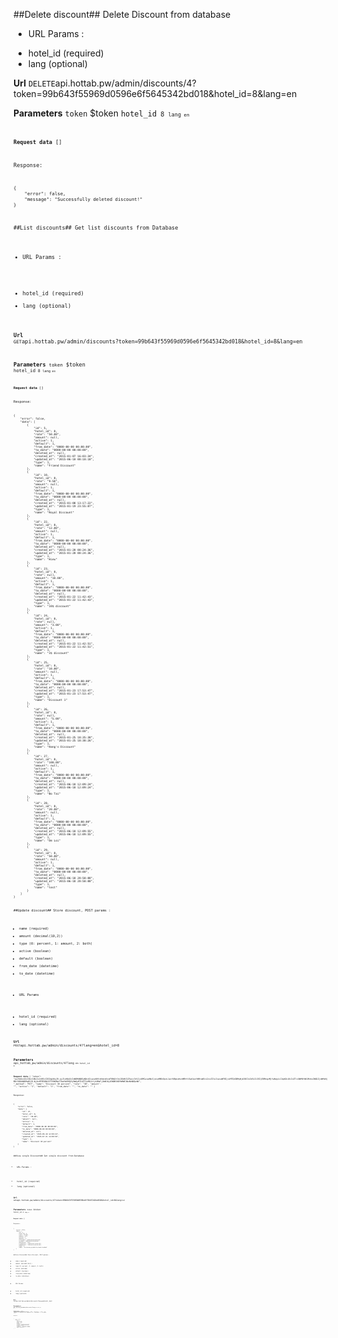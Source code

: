 ##Delete discount##
Delete Discount from database
* URL Params :
- hotel_id (required)
- lang (optional)

**Url**
<code>DELETE</code>api.hottab.pw/admin/discounts/4?token=99b643f55969d0596e6f5645342bd018&hotel_id=8&lang=en


**Parameters**
<code>token</code> $token
<code>hotel_id<code> 8
<code>lang<code> en


**Request data**
[]


Response:

```
{
    "error": false,
    "message": "Successfully deleted discount!"
}

```

##List discounts##
Get list discounts from Database
* URL Params :
- hotel_id (required)
- lang (optional)

**Url**
<code>GET</code>api.hottab.pw/admin/discounts?token=99b643f55969d0596e6f5645342bd018&hotel_id=8&lang=en


**Parameters**
<code>token</code> $token
<code>hotel_id<code> 8
<code>lang<code> en


**Request data**
[]


Response:

```
{
    "error": false,
    "data": [
        {
            "id": 5,
            "hotel_id": 8,
            "rate": "50.00",
            "amount": null,
            "active": 1,
            "default": 1,
            "from_date": "0000-00-00 00:00:00",
            "to_date": "0000-00-00 00:00:00",
            "deleted_at": null,
            "created_at": "2015-01-07 16:03:34",
            "updated_at": "2015-06-10 00:18:18",
            "type": 1,
            "name": "Friend Discount"
        },
        {
            "id": 10,
            "hotel_id": 8,
            "rate": "9.50",
            "amount": null,
            "active": 1,
            "default": 1,
            "from_date": "0000-00-00 00:00:00",
            "to_date": "0000-00-00 00:00:00",
            "deleted_at": null,
            "created_at": "2015-01-08 13:17:22",
            "updated_at": "2015-01-19 23:55:07",
            "type": 1,
            "name": "Royal Discount"
        },
        {
            "id": 22,
            "hotel_id": 8,
            "rate": "12.00",
            "amount": null,
            "active": 1,
            "default": 1,
            "from_date": "0000-00-00 00:00:00",
            "to_date": "0000-00-00 00:00:00",
            "deleted_at": null,
            "created_at": "2015-01-20 00:24:36",
            "updated_at": "2015-01-20 00:24:36",
            "type": 1,
            "name": "Hieu"
        },
        {
            "id": 23,
            "hotel_id": 8,
            "rate": null,
            "amount": "10.00",
            "active": 1,
            "default": 1,
            "from_date": "0000-00-00 00:00:00",
            "to_date": "0000-00-00 00:00:00",
            "deleted_at": null,
            "created_at": "2015-01-22 11:42:43",
            "updated_at": "2015-01-22 11:42:43",
            "type": 1,
            "name": "10$ discount"
        },
        {
            "id": 24,
            "hotel_id": 8,
            "rate": null,
            "amount": "3.00",
            "active": 1,
            "default": 1,
            "from_date": "0000-00-00 00:00:00",
            "to_date": "0000-00-00 00:00:00",
            "deleted_at": null,
            "created_at": "2015-01-22 11:42:51",
            "updated_at": "2015-01-22 11:42:51",
            "type": 1,
            "name": "3$ discount"
        },
        {
            "id": 25,
            "hotel_id": 8,
            "rate": "10.00",
            "amount": null,
            "active": 1,
            "default": 1,
            "from_date": "0000-00-00 00:00:00",
            "to_date": "0000-00-00 00:00:00",
            "deleted_at": null,
            "created_at": "2015-01-23 17:53:47",
            "updated_at": "2015-01-23 17:53:47",
            "type": 1,
            "name": "Discount 1"
        },
        {
            "id": 26,
            "hotel_id": 8,
            "rate": null,
            "amount": "5.00",
            "active": 1,
            "default": 1,
            "from_date": "0000-00-00 00:00:00",
            "to_date": "0000-00-00 00:00:00",
            "deleted_at": null,
            "created_at": "2015-01-25 18:35:38",
            "updated_at": "2015-01-25 18:38:26",
            "type": 1,
            "name": "Hang's Discount"
        },
        {
            "id": 27,
            "hotel_id": 8,
            "rate": "100.00",
            "amount": null,
            "active": 1,
            "default": 1,
            "from_date": "0000-00-00 00:00:00",
            "to_date": "0000-00-00 00:00:00",
            "deleted_at": null,
            "created_at": "2015-06-18 12:09:24",
            "updated_at": "2015-06-18 12:09:24",
            "type": 1,
            "name": "Bo Tai"
        },
        {
            "id": 28,
            "hotel_id": 8,
            "rate": "20.00",
            "amount": null,
            "active": 1,
            "default": 1,
            "from_date": "0000-00-00 00:00:00",
            "to_date": "0000-00-00 00:00:00",
            "deleted_at": null,
            "created_at": "2015-06-18 12:09:55",
            "updated_at": "2015-06-18 12:09:55",
            "type": 1,
            "name": "Dm Loi"
        },
        {
            "id": 29,
            "hotel_id": 8,
            "rate": "50.00",
            "amount": null,
            "active": 1,
            "default": 1,
            "from_date": "0000-00-00 00:00:00",
            "to_date": "0000-00-00 00:00:00",
            "deleted_at": null,
            "created_at": "2015-06-18 20:58:08",
            "updated_at": "2015-06-18 20:58:08",
            "type": 1,
            "name": "test"
        }
    ]
}

```

##Update discount##
Store discount, POST params :
- name (required)
- amount (decimal(10,2))
- type (0: percent, 1: amount, 2: both)
- active (boolean)
- default (boolean)
- from_date (datetime)
- to_date (datetime)
* URL Params
- hotel_id (required)
- lang (optional)

**Url**
<code>POST</code>api.hottab.pw/admin/discounts/4?lang=en&hotel_id=8


**Parameters**
<code>api_hottab_pw/admin/discounts/4?lang<code> en
<code>hotel_id<code> 8


**Request data**
{
    "token": "eyJhbGciOiJIUzI1NiIsInR5cCI6IkpXUyJ9.eyJleHAiOiIxNDM4NDEyNDc4IiwiaXNfcmVmcmVzaF90b2tlbiI6dHJ1ZSwic3ViIjo0MCwiaXNzIjoiaHR0cDpcL1wvYXBpLmhvdHRhYi5wd1wvYWRtaW5cL2xvZ2luIiwiaWF0IjoiMTQzODMyNjA3OCIsIm5iZiI6IjE0MzgzMjYwNzgiLCJqdGkiOiIxZTcxOWM4YWU1MzkxZWQ1ZjdmMzNjMDc3ODU4NDMwOSJ9.NjUzOTM5ODk3ZTI5NGMwYTUwYWU5MjRjMmQyMTI4ZTIxMDJiYjA1MmFjZmNlNjU3NDBlNDFmMWE1NzNkNDQzNA",
    "_method": "PUT",
    "name": "Discount 30 percent",
    "rate": "30",
    "amount": "",
    "active": "1",
    "default": "1",
    "from_date": "",
    "to_date": ""
}


Response:

```
{
    "error": false,
    "data": {
        "id": 27,
        "hotel_id": 8,
        "rate": "30.00",
        "amount": null,
        "active": 1,
        "default": 1,
        "from_date": "0000-00-00 00:00:00",
        "to_date": "0000-00-00 00:00:00",
        "deleted_at": null,
        "created_at": "2015-06-18 12:09:24",
        "updated_at": "2015-07-31 14:08:58",
        "type": 1,
        "name": "Discount 30 percent"
    }
}

```

##View single Discount##
Get single discount from Database
* URL Params :
- hotel_id (required)
- lang (optional)

**Url**
<code>GET</code>api.hottab.pw/admin/discounts/4?token=99b643f55969d0596e6f5645342bd018&hotel_id=8&lang=vi


**Parameters**
<code>token</code> $token
<code>hotel_id<code> 8
<code>lang<code> vi


**Request data**
[]


Response:

```
{
    "error": false,
    "data": {
        "id": 5,
        "hotel_id": 8,
        "rate": "50.00",
        "amount": null,
        "active": 1,
        "default": 1,
        "from_date": "0000-00-00 00:00:00",
        "to_date": "0000-00-00 00:00:00",
        "deleted_at": null,
        "created_at": "2015-01-07 16:03:34",
        "updated_at": "2015-06-10 00:18:18",
        "type": 1,
        "name": "Gi\u1ea3m gi\u00e1 b\u1ea1n b\u00e8"
    }
}

```

##Store Discount##
Store Discount, POST params :
- name (required)
- amount (decimal(10,2))
- type (0: percent, 1: amount, 2: both)
- active (boolean)
- default (boolean)
- from_date (datetime)
- to_date (datetime)
* URL Params
- hotel_id (required)
- lang (optional)

**Url**
<code>POST</code>api.hottab.pw/admin/discounts?lang=en&hotel_id=8


**Parameters**
<code>api_hottab_pw/admin/discounts?lang<code> en
<code>hotel_id<code> 8


**Request data**
{
    "token": "99b643f55969d0596e6f5645342bd018",
    "name": "Discount 1",
    "rate": "10",
    "amount": "",
    "active": "1",
    "default": "1",
    "from_date": "",
    "to_date": ""
}


Response:

```
{
    "error": false,
    "data": {
        "id": 27,
        "hotel_id": 8,
        "rate": "10.00",
        "amount": null,
        "active": 1,
        "default": 1,
        "from_date": "0000-00-00 00:00:00",
        "to_date": "0000-00-00 00:00:00",
        "deleted_at": null,
        "created_at": "2015-02-25 17:58:48",
        "updated_at": "2015-02-25 17:58:48",
        "name": "Discount 1"
    }
}

```

